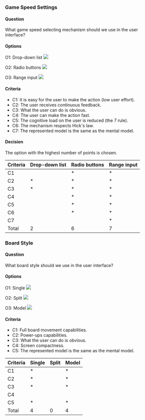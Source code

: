### Game Speed Settings

#### Question
What game speed selecting mechanism should we use in the user interface?

#### Options
O1: Drop-down list
![](https://github.com/danielamariei/tetwix/blob/master/wiki-resources/images/qoc/qoc-game-speed-drop-down.jpg)

O2: Radio buttons
![](https://github.com/danielamariei/tetwix/blob/master/wiki-resources/images/qoc/qoc-game-speed-radio.jpg)

O3: Range input
![](https://github.com/danielamariei/tetwix/blob/master/wiki-resources/images/qoc/qoc-game-speed-range.jpg)

#### Criteria

* C1: It is easy for the user to make the action (low user effort).
* C2: The user receives continuous feedback.
* C3: What the user can do is obvious.
* C4: The user can make the action fast.
* C5: The cognitive load on the user is reduced (the 7 rule).
* C6: The mechanism respects Hick's law.
* C7: The represented model is the same as the mental model.

#### Decision
The option with the highest number of points is chosen.

Criteria | Drop-down list | Radio buttons | Range input
---------|----------------|---------------|------------
 C1 |  | * | *
 C2 | * | * | * 
 C3 | * | * | * 
 C4 |  | * | * 
 C5 |  | * | *
 C6 |  | * | *
 C7 |  |  | *
 Total | 2 | 6 | 7
 
### Board Style
#### Question
What board style should we use in the user interface?

#### Options
O1: Single
![](https://github.com/danielamariei/tetwix/blob/master/wiki-resources/images/gameboards/gameboard-single-sketch.jpg)

O2: Split
![](https://github.com/danielamariei/tetwix/blob/master/wiki-resources/images/gameboards/gameboard-split-sketch.jpg)

O3: Model
![](https://github.com/danielamariei/tetwix/blob/master/wiki-resources/images/gameboards/gameboard-model-sketch.jpg)


#### Criteria

* C1: Full board movement capabilities.
* C2: Power-ups capabilities.
* C3: What the user can do is obvious.
* C4: Screen compactness.
* C5: The represented model is the same as the mental model.

Criteria | Single | Split | Model
---------|----------------|---------------|------------
 C1 | * |  | *
 C2 | * |  | * 
 C3 | * |  | * 
 C4 |  |  |  
 C5 | * |  | *
 Total | 4 | 0 | 4
